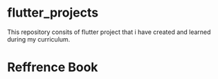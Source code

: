 # flutter_projects

This repository consits of flutter project that i have created and learned during my curriculum.

# Reffrence Book
